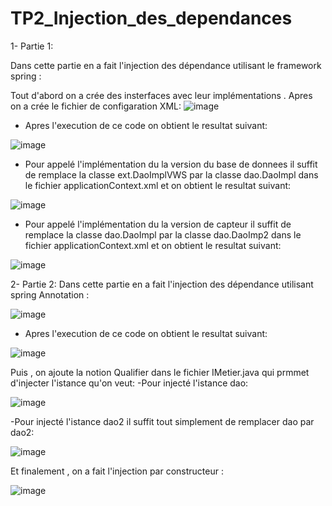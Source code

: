 # TP2_Injection_des_dependances

1- Partie 1:

Dans cette partie en a fait l'injection des dépendance utilisant le framework spring :

Tout d'abord on a crée des insterfaces avec leur implémentations .
Apres on a crée le fichier de configaration XML:
![image](https://user-images.githubusercontent.com/102295113/162547998-297aa771-158b-43fc-ba5a-ef10b1eb2b14.png)

- Apres l'execution de ce code on obtient le resultat suivant:

![image](https://user-images.githubusercontent.com/102295113/162549639-15fb0eaa-c07c-4c0a-8a04-bed734552f81.png)

- Pour appelé l'implémentation du la version du base de donnees il suffit de remplace la classe ext.DaoImplVWS par la classe dao.DaoImpl dans le fichier applicationContext.xml et on obtient le resultat suivant:

![image](https://user-images.githubusercontent.com/102295113/162549593-1b1ee040-377e-4ee9-bad0-b3689131c6a9.png)

- Pour appelé l'implémentation du la version de capteur il suffit de remplace la classe dao.DaoImpl par la classe dao.DaoImp2 dans le fichier applicationContext.xml et on obtient le resultat suivant:

![image](https://user-images.githubusercontent.com/102295113/162549795-54212a72-09c1-4658-9962-81db97f4db5d.png)

2- Partie 2:
Dans cette partie en a fait l'injection des dépendance utilisant spring Annotation :

![image](https://user-images.githubusercontent.com/102295113/162550153-66829801-1d77-462b-aebe-e13388abf7f2.png)

-  Apres l'execution de ce code on obtient le resultat suivant:

![image](https://user-images.githubusercontent.com/102295113/162548214-bcf2334d-8b58-4704-b398-b9178cf312e3.png)

Puis , on ajoute la notion Qualifier dans le fichier IMetier.java qui prmmet d'injecter l'istance qu'on veut:
-Pour injecté l'istance dao:

![image](https://user-images.githubusercontent.com/102295113/162550168-4b20fa48-8a2d-4a52-bad4-37907b411cd1.png)

-Pour injecté l'istance dao2 il suffit tout simplement de remplacer dao par dao2:

![image](https://user-images.githubusercontent.com/102295113/162550248-edbec471-7b81-4d77-85b4-99707b122715.png)

Et finalement , on a fait l'injection par constructeur :

![image](https://user-images.githubusercontent.com/102295113/162550311-3109d229-0b47-4e51-af28-d536fe037af0.png)




